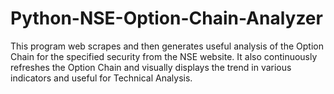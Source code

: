# Python-NSE-Option-Chain-Analyzer
This program web scrapes and then generates useful analysis of the Option Chain for the specified security from the NSE website. It also continuously refreshes the Option Chain and visually displays the trend in various indicators and useful for Technical Analysis.
